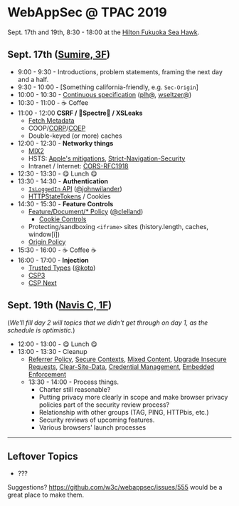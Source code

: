# WebAppSec @ TPAC 2019

Sept. 17th and 19th, 8:30 - 18:00 at the [Hilton Fukuoka Sea Hawk](https://www3.hilton.com/en/hotels/japan/hilton-fukuoka-sea-hawk-FUKHIHI/index.html).

## Sept. 17th ([Sumire, 3F](https://www.w3.org/2019/09/TPAC/schedule.html#map))

* 9:00 - 9:30 - Introductions, problem statements, framing the next day and a half.
* 9:30 - 10:00 - [Something california-friendly, e.g. `Sec-Origin`]
* 10:00 - 10:30 - [Continuous specification](https://www.w3.org/wiki/Evergreen_Standards) ([plh@](https://github.com/plh), [wseltzer@](https://github.com/wseltzer))
* 10:30 - 11:00 - ☕ Coffee
* 11:00 - 12:00 **CSRF / 👻Spectre👻 / XSLeaks**
  * [Fetch Metadata](https://github.com/w3c/webappsec-fetch-metadata)
  * COOP/[CORP](https://fetch.spec.whatwg.org/#cross-origin-resource-policy-header)/[COEP](https://github.com/mikewest/corpp)
  * Double-keyed (or more) caches
* 12:00 - 12:30 - **Networky things**
  * [MIX2](https://w3c.github.io/webappsec-mixed-content/level2.html)
  * HSTS: [Apple's mitigations](https://webkit.org/blog/8146/protecting-against-hsts-abuse/), [Strict-Navigation-Security](https://github.com/mikewest/strict-navigation-security)
  * Intranet / Internet: [CORS-RFC1918](https://wicg.github.io/cors-rfc1918/)
* 12:30 - 13:30 - 😋 Lunch 😋
* 13:30 - 14:30 - **Authentication**
  * [`IsLoggedIn` API](https://lists.w3.org/Archives/Public/public-webappsec/2019Sep/0004.html) ([@johnwilander](https://github.com/johnwilander))
  * [HTTPStateTokens](https://github.com/mikewest/http-state-tokens) / Cookies
* 14:30 - 15:30 - **Feature Controls**
  * [Feature/Document/* Policy](https://www.w3.org/TR/feature-policy/) ([@clelland](https://github.com/clelland))
    * [Cookie Controls](https://github.com/w3c/webappsec-feature-policy/issues/85)
  * Protecting/sandboxing `<iframe>` sites (history.length, caches, window[i])
  * [Origin Policy](https://wicg.github.io/origin-policy/)
* 15:30 - 16:00 - ☕ Coffee ☕
* 16:00 - 17:00 - **Injection**
  * [Trusted Types](https://github.com/WICG/trusted-types) ([@koto](https://github.com/koto))
  * [CSP3](https://github.com/w3c/webappsec-csp)
  * [CSP Next](https://github.com/mikewest/csp-next)

## Sept. 19th ([Navis C, 1F](https://www.w3.org/2019/09/TPAC/schedule.html#map)) 

(_We'll fill day 2 will topics that we didn't get through on day 1, as the schedule is optimistic._)

* 12:00 - 13:00 - 😋 Lunch 😋
* 13:00 - 13:30 - Cleanup
  * [Referrer Policy](https://www.w3.org/TR/referrer-policy/), [Secure Contexts](https://www.w3.org/TR/secure-contexts/), [Mixed Content](https://www.w3.org/TR/mixed-content/), [Upgrade Insecure Requests](https://www.w3.org/TR/upgrade-insecure-requests/), [Clear-Site-Data](https://www.w3.org/TR/clear-site-data/), [Credential Management](https://www.w3.org/TR/credential-management/), [Embedded Enforcement](https://www.w3.org/TR/csp-embedded-enforcement/)
  * 13:30 - 14:00 - Process things.
    * Charter still reasonable?
    * Putting privacy more clearly in scope and make browser privacy policies part of the security review process?
    * Relationship with other groups (TAG, PING, HTTPbis, etc.)
    * Security reviews of upcoming features.
    * Various browsers' launch processes

---

## Leftover Topics

* ???
    
Suggestions? https://github.com/w3c/webappsec/issues/555 would be a great place to make them.
